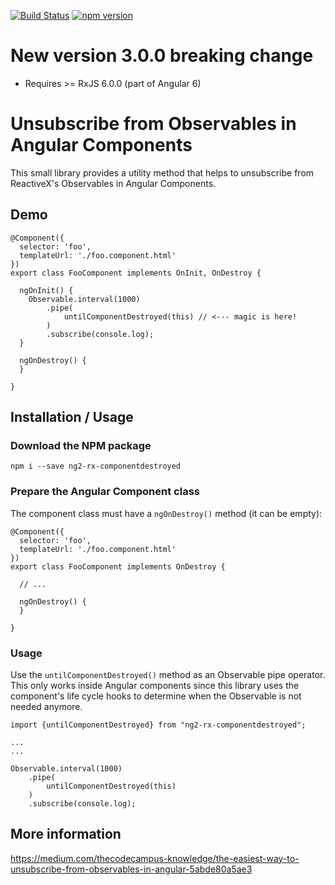 
[![Build Status](https://travis-ci.org/w11k/ng2-rx-componentdestroyed.svg?branch=master)](https://travis-ci.org/w11k/ng2-rx-componentdestroyed)
[![npm version](https://badge.fury.io/js/ng2-rx-componentdestroyed.svg)](https://badge.fury.io/js/ng2-rx-componentdestroyed)


# New version 3.0.0 **breaking change**

- Requires >= RxJS 6.0.0 (part of Angular 6)


# Unsubscribe from Observables in Angular Components

This small library provides a utility method that helps to unsubscribe from ReactiveX's Observables in Angular Components.

## Demo

```
@Component({
  selector: 'foo',
  templateUrl: './foo.component.html'
})
export class FooComponent implements OnInit, OnDestroy {

  ngOnInit() {
    Observable.interval(1000)
        .pipe(
            untilComponentDestroyed(this) // <--- magic is here!
        )
        .subscribe(console.log);
  }

  ngOnDestroy() {
  }
  
}
```

## Installation / Usage

### Download the NPM package

```
npm i --save ng2-rx-componentdestroyed
```

### Prepare the Angular Component class

The component class must have a `ngOnDestroy()` method (it can be empty):

```
@Component({
  selector: 'foo',
  templateUrl: './foo.component.html'
})
export class FooComponent implements OnDestroy {

  // ...

  ngOnDestroy() {
  }
  
}
```

### Usage

Use the `untilComponentDestroyed()` method as an Observable pipe operator. This only works inside Angular components since this library uses the component's life cycle hooks to determine when the Observable is not needed anymore.

```
import {untilComponentDestroyed} from "ng2-rx-componentdestroyed";

...
...

Observable.interval(1000)
    .pipe(
        untilComponentDestroyed(this)
    )
    .subscribe(console.log);
```

## More information

https://medium.com/thecodecampus-knowledge/the-easiest-way-to-unsubscribe-from-observables-in-angular-5abde80a5ae3
